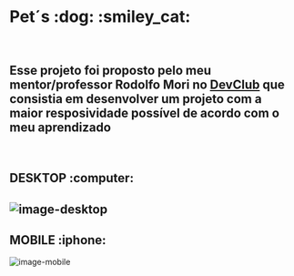 <h1>Pet´s :dog: :smiley_cat:</h1>
<br/>
<h2>Esse projeto foi proposto pelo meu mentor/professor Rodolfo Mori no <a href="https://rodolfomori.com.br/devclub">DevClub</a> 
que consistia em desenvolver um projeto com a maior resposividade possível de acordo com o meu aprendizado</h2>
<br>

<h2>DESKTOP :computer:<h2/>
<img src="https://github.com/Afonsohhenrique/Projeto-Responsivo/blob/main/assets/Desktop.png?raw=true" alt="image-desktop"/>
<br>
<h2>MOBILE :iphone:</h2>
<img src="https://github.com/Afonsohhenrique/Projeto-Responsivo/blob/main/assets/Mobile.png?raw=true" alt="image-mobile"/>
